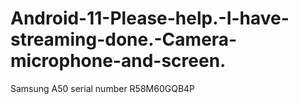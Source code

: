 # Android-11-Please-help.-I-have-streaming-done.-Camera-microphone-and-screen.
Samsung A50 serial number R58M60GQB4P
